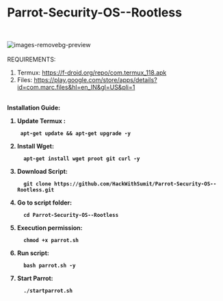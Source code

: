 # Parrot-Security-OS--Rootless
<br>

![images-removebg-preview](https://user-images.githubusercontent.com/120317751/211474833-887a636e-3596-4172-9f60-b182030244a1.png)
<br>
<br>
REQUIREMENTS:
1. Termux: https://f-droid.org/repo/com.termux_118.apk
2. Files: https://play.google.com/store/apps/details?id=com.marc.files&hl=en_IN&gl=US&pli=1

<br>
<B> Installation Guide: 
<br>

1. Update Termux :  

        apt-get update && apt-get upgrade -y

2. Install Wget: 

         apt-get install wget proot git curl -y

3. Download Script:

         git clone https://github.com/HackWithSumit/Parrot-Security-OS--Rootless.git

4. Go to script folder: 
         
         cd Parrot-Security-OS--Rootless
        
5. Execution permission:
        
         chmod +x parrot.sh
        
6. Run script: 
        
         bash parrot.sh -y
        
7. Start Parrot:
        
         ./startparrot.sh
         
